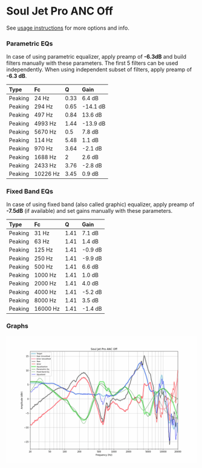 # Soul Jet Pro ANC Off
See [usage instructions](https://github.com/jaakkopasanen/AutoEq#usage) for more options and info.

### Parametric EQs
In case of using parametric equalizer, apply preamp of **-6.3dB** and build filters manually
with these parameters. The first 5 filters can be used independently.
When using independent subset of filters, apply preamp of **-6.3 dB**.

| Type    | Fc       |    Q | Gain     |
|:--------|:---------|:-----|:---------|
| Peaking | 24 Hz    | 0.33 | 6.4 dB   |
| Peaking | 294 Hz   | 0.65 | -14.1 dB |
| Peaking | 497 Hz   | 0.84 | 13.6 dB  |
| Peaking | 4993 Hz  | 1.44 | -13.9 dB |
| Peaking | 5670 Hz  | 0.5  | 7.8 dB   |
| Peaking | 114 Hz   | 5.48 | 1.1 dB   |
| Peaking | 970 Hz   | 3.64 | -2.1 dB  |
| Peaking | 1688 Hz  | 2    | 2.6 dB   |
| Peaking | 2433 Hz  | 3.76 | -2.8 dB  |
| Peaking | 10226 Hz | 3.45 | 0.9 dB   |

### Fixed Band EQs
In case of using fixed band (also called graphic) equalizer, apply preamp of **-7.5dB**
(if available) and set gains manually with these parameters.

| Type    | Fc       |    Q | Gain    |
|:--------|:---------|:-----|:--------|
| Peaking | 31 Hz    | 1.41 | 7.1 dB  |
| Peaking | 63 Hz    | 1.41 | 1.4 dB  |
| Peaking | 125 Hz   | 1.41 | -0.9 dB |
| Peaking | 250 Hz   | 1.41 | -9.9 dB |
| Peaking | 500 Hz   | 1.41 | 6.6 dB  |
| Peaking | 1000 Hz  | 1.41 | 1.0 dB  |
| Peaking | 2000 Hz  | 1.41 | 4.0 dB  |
| Peaking | 4000 Hz  | 1.41 | -5.2 dB |
| Peaking | 8000 Hz  | 1.41 | 3.5 dB  |
| Peaking | 16000 Hz | 1.41 | -1.4 dB |

### Graphs
![](./Soul%20Jet%20Pro%20ANC%20Off.png)